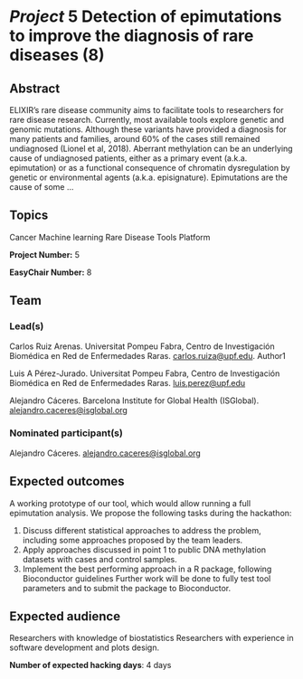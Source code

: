 # *Project* 5 Detection of epimutations to improve the diagnosis of rare diseases (8)

## Abstract

ELIXIR’s rare disease community aims to facilitate tools to researchers for rare disease research. Currently, most available tools explore genetic and genomic mutations. Although these variants have provided a diagnosis for many patients and families, around 60% of the cases still remained undiagnosed (Lionel et al, 2018). Aberrant methylation can be an underlying cause of undiagnosed patients, either as a primary event (a.k.a. epimutation) or as a functional consequence of chromatin dysregulation by genetic or environmental agents (a.k.a. episignature). Epimutations are the cause of some ...

## Topics

Cancer
 Machine learning
 Rare Disease
 Tools Platform

**Project Number:** 5



**EasyChair Number:** 8

## Team

### Lead(s)

Carlos Ruiz Arenas. Universitat Pompeu Fabra, Centro de Investigación Biomédica en Red de Enfermedades Raras. carlos.ruiza@upf.edu. Author1
 
 Luis A Pérez-Jurado. Universitat Pompeu Fabra, Centro de Investigación Biomédica en Red de Enfermedades Raras. luis.perez@upf.edu
 
 Alejandro Cáceres. Barcelona Institute for Global Health (ISGlobal). alejandro.caceres@isglobal.org

### Nominated participant(s)

Alejandro Cáceres. alejandro.caceres@isglobal.org

## Expected outcomes

A working prototype of our tool, which would allow running a full epimutation analysis. We propose the following tasks during the hackathon:
 1. Discuss different statistical approaches to address the problem, including some approaches proposed by the team leaders.
 2. Apply approaches discussed in point 1 to public DNA methylation datasets with cases and control samples.
 3. Implement the best performing approach in a R package, following Bioconductor guidelines
 Further work will be done to fully test tool parameters and to submit the package to Bioconductor.

## Expected audience

Researchers with knowledge of biostatistics
 Researchers with experience in software development and plots design.

**Number of expected hacking days**: 4 days

